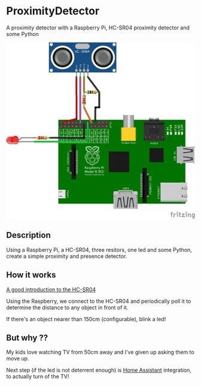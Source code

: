 # ProximityDetector #
A proximity detector with a Raspberry Pi, HC-SR04 proximity detector and some Python

![Alt text](diagram.png?raw=true "Diagram")

## Description ##

Using a Raspberry Pi, a HC-SR04, three resitors, one led and some Python, create a simple proximity and presence detector.


## How it works ##

[A good introduction to the HC-SR04](https://randomnerdtutorials.com/complete-guide-for-ultrasonic-sensor-hc-sr04/)

Using the Raspberry, we connect to the HC-SR04 and periodically poll it to determine the distance to any object in front of it.

If there's an object nearer than 150cm (configurable), blink a led!

## But why ?? ##
My kids love watching TV from 50cm away and I've given up asking them to move up.

Next step (if the led is not deterrent enough) is [Home Assistant](https://www.home-assistant.io/) integration, to actually turn of the TV!